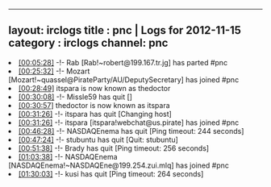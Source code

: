 
---
layout: irclogs
title : pnc | Logs for 2012-11-15
category : irclogs
channel: pnc
---
<li class="logitem"><a href="#00:05:28" name="00:05:28" class="time">[00:05:28]</a> -!- <span class="part">Rab</span> [Rab!~robert@199.167.tr.jg] has parted #pnc </li>
<li class="logitem"><a href="#00:25:32" name="00:25:32" class="time">[00:25:32]</a> -!- <span class="join">Mozart</span> [Mozart!~quassel@PirateParty/AU/DeputySecretary] has joined #pnc </li>
<li class="logitem"><a href="#00:28:49" name="00:28:49" class="time">[00:28:49]</a> <span class="nick">itspara</span> is now known as <span class="nick">thedoctor</span> </li>
<li class="logitem"><a href="#00:30:08" name="00:30:08" class="time">[00:30:08]</a> -!- <span class="quit">Missle59</span> has quit [] </li>
<li class="logitem"><a href="#00:30:57" name="00:30:57" class="time">[00:30:57]</a> <span class="nick">thedoctor</span> is now known as <span class="nick">itspara</span> </li>
<li class="logitem"><a href="#00:31:26" name="00:31:26" class="time">[00:31:26]</a> -!- <span class="quit">itspara</span> has quit [Changing host] </li>
<li class="logitem"><a href="#00:31:26" name="00:31:26" class="time">[00:31:26]</a> -!- <span class="join">itspara</span> [itspara!webchat@us.pirate] has joined #pnc </li>
<li class="logitem"><a href="#00:46:28" name="00:46:28" class="time">[00:46:28]</a> -!- <span class="quit">NASDAQEnema</span> has quit [Ping timeout: 244 seconds] </li>
<li class="logitem"><a href="#00:47:24" name="00:47:24" class="time">[00:47:24]</a> -!- <span class="quit">stubuntu</span> has quit [Quit: stubuntu] </li>
<li class="logitem"><a href="#00:51:38" name="00:51:38" class="time">[00:51:38]</a> -!- <span class="quit">Brady</span> has quit [Ping timeout: 256 seconds] </li>
<li class="logitem"><a href="#01:03:38" name="01:03:38" class="time">[01:03:38]</a> -!- <span class="join">NASDAQEnema</span> [NASDAQEnema!~NASDAQEne@199.254.zui.mlq] has joined #pnc </li>
<li class="logitem"><a href="#01:30:03" name="01:30:03" class="time">[01:30:03]</a> -!- <span class="quit">kusi</span> has quit [Ping timeout: 264 seconds] </li>


